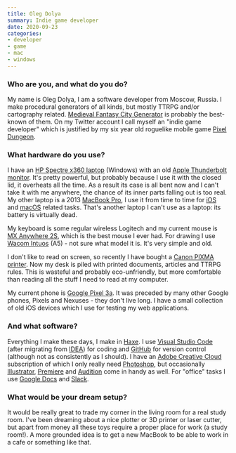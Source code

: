 ```yaml
---
title: Oleg Dolya
summary: Indie game developer 
date: 2020-09-23
categories:
- developer
- game
- mac
- windows
---
```


### Who are you, and what do you do?

My name is Oleg Dolya, I am a software developer from Moscow, Russia. I make procedural generators of all kinds, but mostly TTRPG and/or cartography related. [Medieval Fantasy City Generator][medieval-fantasy-city-generator] is probably the best-known of them. On my Twitter account I call myself an "indie game developer" which is justified by my six year old roguelike mobile game [Pixel Dungeon][pixel-dungeon].

### What hardware do you use?

I have an [HP Spectre x360 laptop][spectre-x360] (Windows) with an old [Apple Thunderbolt monitor][thunderbolt-display]. It's pretty powerful, but probably because I use it with the closed lid, it overheats all the time. As a result its case is all bent now and I can't take it with me anywhere, the chance of its inner parts falling out is too real. My other laptop is a 2013 [MacBook Pro][macbook-pro], I use it from time to time for [iOS][] and [macOS][] related tasks. That's another laptop I can't use as a laptop: its battery is virtually dead.

My keyboard is some regular wireless Logitech and my current mouse is [MX Anywhere 2S][mx-anywhere-2s], which is the best mouse I ever had. For drawing I use [Wacom Intuos][intuos] (A5) - not sure what model it is. It's very simple and old.

I don't like to read on screen, so recently I have bought a [Canon PIXMA printer][pixma-mg3640s]. Now my desk is piled with printed documents, articles and TTRPG rules. This is wasteful and probably eco-unfriendly, but more comfortable than reading all the stuff I need to read at my computer.

My current phone is [Google Pixel 3a][pixel-3a]. It was preceded by many other Google phones, Pixels and Nexuses - they don't live long. I have a small collection of old iOS devices which I use for testing my web applications.


### And what software?

Everything I make these days, I make in [Haxe][]. I use [Visual Studio Code][visual-studio-code] (after migrating from [IDEA][intellij-idea]) for coding and [GitHub][] for version control (although not as consistently as I should). I have an [Adobe Creative Cloud][creative-cloud] subscription of which I only really need [Photoshop][], but occasionally [Illustrator][], [Premiere][] and [Audition][] come in handy as well. For "office" tasks I use [Google Docs][google-docs] and [Slack][].

### What would be your dream setup?

It would be really great to trade my corner in the living room for a real study room. I've been dreaming about a nice plotter or 3D printer or laser cutter, but apart from money all these toys require a proper place for work (a study room!). A more grounded idea is to get a new MacBook to be able to work in a cafe or something like that.

[audition]: https://creative.adobe.com/products/audition "An audio editing software suite."
[creative-cloud]: https://www.adobe.com/creativecloud.html "A subscription service for Adobe's creative suite."
[github]: https://github.com/ "A Git code repository service."
[google-docs]: https://en.wikipedia.org/wiki/Google_Docs "A web-based office suite."
[haxe]: https://haxe.org/ "A cross-platform toolkit and language."
[illustrator]: https://www.adobe.com/products/illustrator.html "A vector graphics editor."
[intellij-idea]: http://www.jetbrains.com/idea/ "A developer's IDE."
[intuos]: https://www.wacom.com/en-us/products/pen-tablets/intuos "A pen tablet."
[ios]: https://www.apple.com/ios/ios-10/ "A mobile operating system."
[macbook-pro]: https://www.apple.com/macbook-pro/ "A laptop."
[macos]: https://en.wikipedia.org/wiki/MacOS "An operating system for Mac hardware."
[medieval-fantasy-city-generator]: https://watabou.itch.io/medieval-fantasy-city-generator "A medieval fantasy city generator."
[mx-anywhere-2s]: http://web.archive.org/web/20201203201523/https://www.logitech.com/en-us/products/mice/mx-anywhere-2s-flow.910-005132.html "A mouse"
[photoshop]: https://www.adobe.com/products/photoshop.html "A bitmap image editor."
[pixel-3a]: https://en.wikipedia.org/wiki/Pixel_3a "A 5.6 inch Android smartphone."
[pixel-dungeon]: https://watabou.itch.io/pixel-dungeon "A roguelike video game."
[pixma-mg3640s]: https://www.canon-europe.com/printers/pixma-mg3640s/ "An all-in-one printer/scanner."
[premiere]: https://www.adobe.com/products/premiere.html "A video editing suite."
[slack]: https://slack.com/ "A collaboration service."
[spectre-x360]: https://support.hp.com/us-en/document/c05957932 "A 15 inch PC laptop."
[thunderbolt-display]: https://www.apple.com/displays/ "A Thunderbolt-powered monitor."
[visual-studio-code]: https://code.visualstudio.com/ "A development IDE."
